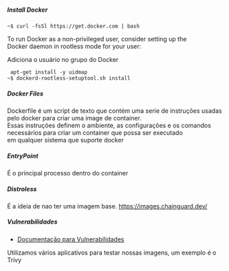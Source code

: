 ##### Install Docker

``` ~$ curl -fsSl https://get.docker.com | bash   ```

To run Docker as a non-privileged user, consider setting up the  <br>
Docker daemon in rootless mode for your user:  <br>

Adiciona o usuário no grupo do Docker

```  apt-get install -y uidmap ``` <br>
``` ~$ dockerd-rootless-setuptool.sh install ``` 

##### Docker Files

Dockerfile é um script de texto que contém uma serie de instruções usadas pelo docker para criar uma image de container. <br>
Essas instruções definem o ambiente, as configurações e os comandos necessários para criar um container que possa ser executado <br>
em qualquer sistema que suporte docker

##### EntryPoint

É o principal processo dentro do container

##### Distroless 

É a ideia de nao ter uma imagem base. https://images.chainguard.dev/

##### Vulnerabilidades 

- [Documentação para Vulnerabilidades ](https://github.com/rafamellonh/PICK/blob/main/Docker/DAY%203/Vulnenabilidades.md)


Utilizamos vários aplicativos para testar nossas imagens, um exemplo é o Trivy


